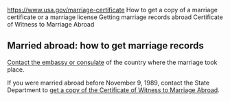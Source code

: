 

https://www.usa.gov/marriage-certificate
How to get a copy of a marriage certificate or a marriage license
Getting marriage records abroad
Certificate of Witness to Marriage Abroad

## Married abroad: how to get marriage records

[Contact the embassy or consulate](https://travel.state.gov/content/travel/en/consularnotification/ConsularNotificationandAccess.html) of the country where the marriage took place.

If you were married abroad before November 9, 1989, contact the State Department to [get a copy of the Certificate of Witness to Marriage Abroad](https://travel.state.gov/content/travel/en/records-and-authentications/requesting-a-vital-record-as-a-u-s--citizen/request-copy-marriage-abroad.html).
